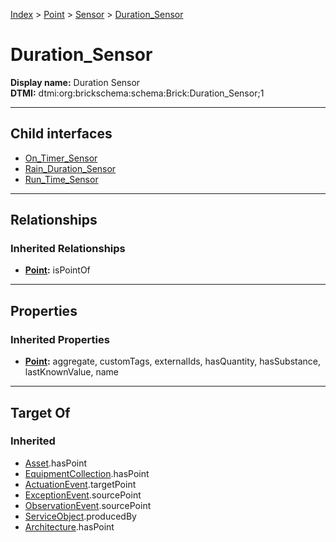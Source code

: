 [Index](../../../Index.md) > [Point](../../Point.md) > [Sensor](../Sensor.md) > [Duration_Sensor](#)
# Duration_Sensor

**Display name:** Duration Sensor<br />
**DTMI:** dtmi:org:brickschema:schema:Brick:Duration_Sensor;1

---

## Child interfaces
* [On_Timer_Sensor](On_Timer_Sensor.md)
* [Rain_Duration_Sensor](../Rain_Sensor/Rain_Duration_Sensor.md)
* [Run_Time_Sensor](Run_Time_Sensor.md)

---

## Relationships

### Inherited Relationships
* **[Point](../../Point.md):** isPointOf

---

## Properties

### Inherited Properties
* **[Point](../../Point.md):** aggregate, customTags, externalIds, hasQuantity, hasSubstance, lastKnownValue, name

---

## Target Of
### Inherited
* [Asset](../../../Asset/Asset.md).hasPoint
* [EquipmentCollection](../../../Collection/AssetCollection/EquipmentCollection/EquipmentCollection.md).hasPoint
* [ActuationEvent](../../../Event/PointEvent/ActuationEvent.md).targetPoint
* [ExceptionEvent](../../../Event/PointEvent/ExceptionEvent.md).sourcePoint
* [ObservationEvent](../../../Event/PointEvent/ObservationEvent.md).sourcePoint
* [ServiceObject](../../../Information/ServiceObject/ServiceObject.md).producedBy
* [Architecture](../../../Space/Architecture/Architecture.md).hasPoint
